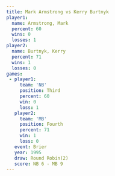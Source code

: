 ```yaml
---
title: Mark Armstrong vs Kerry Burtnyk
player1:               
  name: Armstrong, Mark
  percent: 60          
  wins: 0              
  losses: 1            
player2:               
  name: Burtnyk, Kerry 
  percent: 71          
  wins: 1              
  losses: 0            
games:
 - player1:         
     team: 'NB'     
     position: Third
     percent: 60    
     win: 0         
     loss: 1        
   player2:          
     team: 'MB'      
     position: Fourth
     percent: 71     
     win: 1          
     loss: 0         
   event: Brier        
   year: 1995          
   draw: Round Robin(2)
   score: NB 6 - MB 9  
---
```

